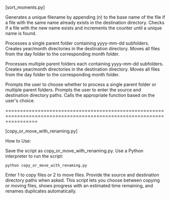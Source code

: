 [sort_moments.py]

Generates a unique filename by appending (n) to the base name of the file if a file with the same name already exists in the destination directory. 
Checks if a file with the new name exists and increments the counter until a unique name is found.

Processes a single parent folder containing yyyy-mm-dd subfolders.
Creates year/month directories in the destination directory.
Moves all files from the day folder to the corresponding month folder.

Processes multiple parent folders each containing yyyy-mm-dd subfolders.
Creates year/month directories in the destination directory.
Moves all files from the day folder to the corresponding month folder.

Prompts the user to choose whether to process a single parent folder or multiple parent folders.
Prompts the user to enter the source and destination directory paths.
Calls the appropriate function based on the user's choice.

=======================================================================================================================

[copy_or_move_with_renaming.py]

How to Use:

Save the script as copy_or_move_with_renaming.py.
Use a Python interpreter to run the script:

    python copy_or_move_with_renaming.py

Enter 1 to copy files or 2 to move files.
Provide the source and destination directory paths when asked.
This script lets you choose between copying or moving files, shows progress with an estimated time remaining, and renames duplicates automatically.
